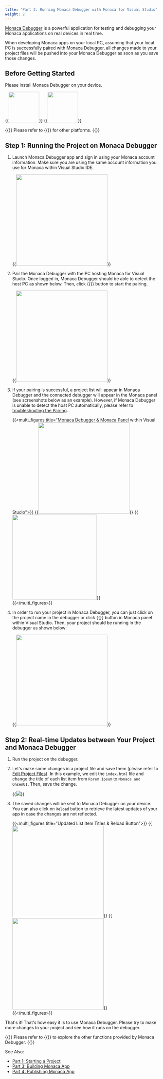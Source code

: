 ```yaml
---
title: "Part 2: Running Monaca Debugger with Monaca for Visual Studio"
weight: 2
---
```


[Monaca Debugger](/en/products_guide/debugger) is a powerful application for testing and debugging your Monaca applications on real devices in real time.

When developing Monaca apps on your local PC, assuming that your local
PC is successfully paired with Monaca Debugger, all changes made to your
project files will be pushed into your Monaca Debugger as soon as you
save those changes.

## Before Getting Started

Please install Monaca Debugger on your device.

{{<img src="/images/monaca_vs/tutorial/testing_debugging/App_Store.jpg" width="100" link="https://itunes.apple.com/us/app/monaca/id550941371?mt=8">}}
{{<img src="/images/monaca_vs/tutorial/testing_debugging/Google_play.png" width="100" link="https://play.google.com/store/apps/details?id=mobi.monaca.debugger&hl=en">}}

{{<note>}}
    Please refer to {{<link href="/en/products_guide/debugger/installation/" title="Monaca Debugger Installation">}} for other platforms.
{{</note>}}

## Step 1: Running the Project on Monaca Debugger

1.  Launch Monaca Debugger app and sign in using your Monaca account
    information. Make sure you are using the same account information
    you use for Monaca within Visual Studio IDE.

    {{<img src="/images/monaca_vs/tutorial/testing_debugging/1.png" width="300">}}  

2.  Pair the Monaca Debugger with the PC hosting Monaca for Visual
    Studio. Once logged in, Monaca Debugger should be able to detect the
    host PC as shown below. Then, click {{<guilabel name="Pair">}} button to start the
    pairing.

    {{<img src="/images/monaca_vs/tutorial/testing_debugging/2.png" width="300">}}  

3.  If your pairing is successful, a project list will appear in Monaca
    Debugger and the connected debugger will appear in the Monaca panel
    (see screenshots below as an example). However, if Monaca Debugger
    is unable to detect the host PC automatically, please refer to [troubleshooting the Pairing](/en/products_guide/debugger/troubleshooting).

    {{<multi_figures title="Monaca Debugger & Monaca Panel within Visual Studio">}}
        {{<img src="/images/monaca_vs/tutorial/testing_debugging/3.png" width="300">}}
        {{<img src="/images/monaca_vs/tutorial/testing_debugging/4.png" width="278">}}    
     {{</multi_figures>}}

4.  In order to run your project in Monaca Debugger, you can just click
    on the project name in the debugger or click {{<guilabel name="Run in Device">}} button in
    Monaca panel within Visual Studio. Then, your project should be
    running in the debugger as shown below:

    {{<img src="/images/monaca_vs/tutorial/testing_debugging/5.png" width="300">}}

## Step 2: Real-time Updates between Your Project and Monaca Debugger

1.  Run the project on the debugger.
2.  Let's make some changes in a project file and save them (please
    refer to [Edit Project Files](../starting_project/#monaca-vs-edit-project)). In
    this example, we edit the `index.html` file and change the title of each list
    item from `Rorem Ipsum` to `Monaca and OnsenUI`. Then, save the change.

    {{<img src="/images/monaca_vs/tutorial/testing_debugging/6.png">}}

3.  The saved changes will be sent to Monaca Debugger on your device.
    You can also click on `Reload` button to retrieve the latest updates
    of your app in case the changes are not reflected.

    {{<multi_figures title="Updated List Item Titles & Reload Button">}}
        {{<img src="/images/monaca_vs/tutorial/testing_debugging/7.png" width="300">}}
        {{<img src="/images/monaca_vs/tutorial/testing_debugging/8.png" width="300">}}    
     {{</multi_figures>}}

That's it! That's how easy it is to use Monaca Debugger. Please try to
make more changes to your project and see how it runs on the debugger.

{{<note>}}
    Please refer to {{<link href="/en/products_guide/debugger/features" title="Functionalities">}} to explore the other functions provided by Monaca Debugger.
{{</note>}}

See Also:

- [Part 1: Starting a Project](../starting_project)
- [Part 3: Building Monaca App](../building_app)
- [Part 4: Publishing Monaca App](../publishing_app)
